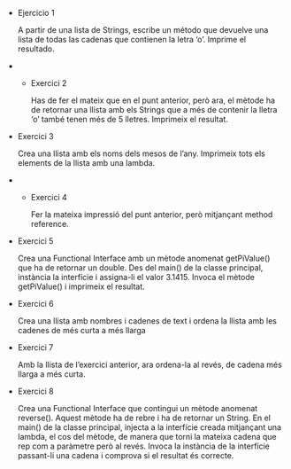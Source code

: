 - Ejercicio 1

  A partir de una lista de Strings, escribe un método que devuelve una lista de todas las cadenas que contienen la letra ‘o’. Imprime el resultado.
- - Exercici 2

    Has de fer el mateix que en el punt anterior, però ara, el mètode ha de retornar una llista amb els Strings que a més de contenir la lletra ‘o’ també tenen més de 5 lletres. Imprimeix el resultat.

- Exercici 3

  Crea una llista amb els noms dels mesos de l’any. Imprimeix tots els elements de la llista amb una lambda.
- - Exercici 4

    Fer la mateixa impressió del punt anterior, però mitjançant method reference. 
- Exercici 5

  Crea una Functional Interface amb un mètode anomenat getPiValue() que ha de retornar un double. Des del main() de la classe principal, instància la interfície i assigna-li el valor 3.1415. Invoca el mètode getPiValue() i imprimeix el resultat.
- Exercici 6

  Crea una llista amb nombres i cadenes de text i ordena la llista amb les cadenes de més curta a més llarga
- Exercici 7

  Amb la llista de l’exercici anterior, ara ordena-la al revés, de cadena més llarga a més curta.
- Exercici 8

  Crea una Functional Interface que contingui un mètode anomenat reverse(). Aquest mètode ha de rebre i ha de retornar un String. En el main() de la classe principal, injecta a la interfície creada mitjançant una lambda, el cos del mètode, de manera que torni la mateixa cadena que rep com a paràmetre però al revés. Invoca la instància de la interfície passant-li una cadena i comprova si el resultat és correcte.
